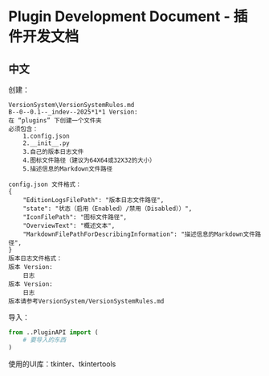 # Plugin Development Document - 插件开发文档

## 中文

创建：

```plaintext
VersionSystem\VersionSystemRules.md
B--0--0.1--_indev--2025*1*1 Version:
在 “plugins” 下创建一个文件夹
必须包含：
    1.config.json
    2.__init__.py
    3.自己的版本日志文件
    4.图标文件路径（建议为64X64或32X32的大小）
    5.描述信息的Markdown文件路径

config.json 文件格式：
{
    "EditionLogsFilePath": "版本日志文件路径",
    "state": "状态（启用（Enabled）/禁用（Disabled））",
    "IconFilePath": "图标文件路径",
    "OverviewText": "概述文本",
    "MarkdownFilePathForDescribingInformation": "描述信息的Markdown文件路径",
}
版本日志文件格式：
版本 Version:
    日志
版本 Version:
    日志
版本请参考VersionSystem/VersionSystemRules.md

```

导入：

```python
from ..PluginAPI import (
    # 要导入的东西
)
```

使用的UI库：tkinter、tkintertools
